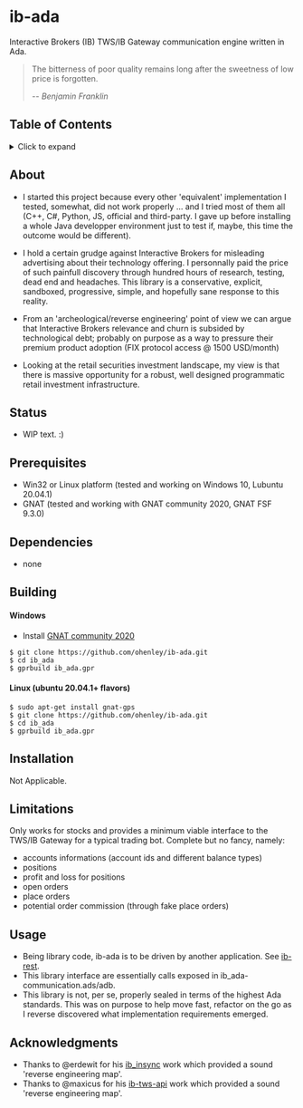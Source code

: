 # ib-ada
Interactive Brokers (IB) TWS/IB Gateway communication engine written in Ada.

> The bitterness of poor quality remains long after the sweetness of low price is forgotten.
>
> -- <cite>Benjamin Franklin</cite>

## Table of Contents
<details>
<summary>Click to expand</summary>

1. [About](#About)
2. [Status](#Status)
3. [Prerequisites](#Prerequisites)  
4. [Dependencies](#Dependencies)
5. [Building](#Building)
   1. [Windows](#Windows)
   2. [Other OSes](#Other-OSes)
6. [Installation](#Installation)
7. [Limitations](#Limitations)
8. [Usage](#Usage)
9. [Acknowledgments](#Acknowledgments)

</details>

## About
- I started this project because every other 'equivalent' implementation I tested, somewhat, did not work properly ... and I tried most of them all (C++, C#, Python, JS, official and third-party. I gave up before installing a whole Java developper environment just to test if, maybe, this time the outcome would be different).

- I hold a certain grudge against Interactive Brokers for misleading advertising about their technology offering. I personnally paid the price of such painfull discovery through hundred hours of research, testing, dead end and headaches. This library is a conservative, explicit, sandboxed, progressive, simple, and hopefully sane response to this reality. 

- From an 'archeological/reverse engineering' point of view we can argue that Interactive Brokers relevance and churn is subsided by technological debt; probably on purpose as a way to pressure their premium product adoption (FIX protocol access @ 1500 USD/month)

- Looking at the retail securities investment landscape, my view is that there is massive opportunity for a robust, well designed programmatic retail investment infrastructure.

## Status
- WIP text. :)

## Prerequisites
- Win32 or Linux platform (tested and working on Windows 10, Lubuntu 20.04.1)
- GNAT (tested and working with GNAT community 2020, GNAT FSF 9.3.0)

## Dependencies
- none

## Building
#### Windows
- Install [GNAT community 2020](https://community.download.adacore.com/v1/966801764ae160828c97d2c33000e9feb08d4cce?filename=gnat-2020-20200429-x86_64-windows-bin.exe)    
```
$ git clone https://github.com/ohenley/ib-ada.git     
$ cd ib_ada
$ gprbuild ib_ada.gpr
```
   
#### Linux (ubuntu 20.04.1+ flavors)
```
$ sudo apt-get install gnat-gps
$ git clone https://github.com/ohenley/ib-ada.git
$ cd ib_ada
$ gprbuild ib_ada.gpr
```

## Installation
Not Applicable.

## Limitations
Only works for stocks and provides a minimum viable interface to the TWS/IB Gateway for a typical trading bot. Complete but no fancy, namely:

- accounts informations (account ids and different balance types)
- positions
- profit and loss for positions
- open orders
- place orders
- potential order commission (through fake place orders)

## Usage
- Being library code, ib-ada is to be driven by another application. See [ib-rest](https://github.com/ohenley/ib-rest).
- This library interface are essentially calls exposed in ib_ada-communication.ads/adb. 
- This library is not, per se, properly sealed in terms of the highest Ada standards. This was on purpose to help move fast, refactor on the go as I reverse discovered what implementation requirements emerged.    

## Acknowledgments
- Thanks to @erdewit for his [ib_insync](https://github.com/erdewit/ib_insync) work which provided a sound 'reverse engineering map'.
- Thanks to @maxicus for his [ib-tws-api](https://github.com/maxicus/ib-tws-api) work which provided a sound 'reverse engineering map'.
